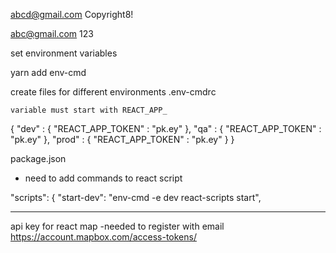 abcd@gmail.com
Copyright8!

abc@gmail.com
123

set environment variables

yarn add env-cmd

create files for different environments
.env-cmdrc

    variable must start with REACT_APP_
{
    "dev" : {
        "REACT_APP_TOKEN" : "pk.ey"
    },
    "qa" : {
        "REACT_APP_TOKEN" : "pk.ey"
    },
    "prod" : {
        "REACT_APP_TOKEN" : "pk.ey"
    }
}

package.json
- need to add commands to react script

 "scripts": {
    "start-dev": "env-cmd -e dev react-scripts start",

---------------------------------------------------------------------
api key for react map
-needed to register with email
https://account.mapbox.com/access-tokens/
  